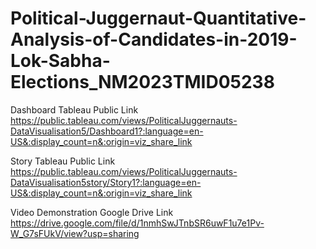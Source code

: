 # Political-Juggernaut-Quantitative-Analysis-of-Candidates-in-2019-Lok-Sabha-Elections_NM2023TMID05238

Dashboard Tableau Public Link https://public.tableau.com/views/PoliticalJuggernauts-DataVisualisation5/Dashboard1?:language=en-US&:display_count=n&:origin=viz_share_link

Story Tableau Public Link https://public.tableau.com/views/PoliticalJuggernauts-DataVisualisation5story/Story1?:language=en-US&:display_count=n&:origin=viz_share_link

Video Demonstration Google Drive Link https://drive.google.com/file/d/1nmhSwJTnbSR6uwF1u7e1Pv-W_G7sFUkV/view?usp=sharing
